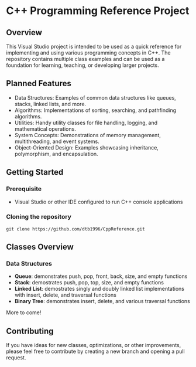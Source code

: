 # C++ Programming Reference Project

## Overview
This Visual Studio project is intended to be used as a quick reference for implementing and using various programming concepts in C++. The repository contains multiple class examples and can be used as a foundation for learning, teaching, or developing larger projects.

## Planned Features
* Data Structures: Examples of common data structures like queues, stacks, linked lists, and more.
* Algorithms: Implementations of sorting, searching, and pathfinding algorithms.
* Utilities: Handy utility classes for file handling, logging, and mathematical operations.
* System Concepts: Demonstrations of memory management, multithreading, and event systems.
* Object-Oriented Design: Examples showcasing inheritance, polymorphism, and encapsulation.

## Getting Started
### Prerequisite
* Visual Studio or other IDE configured to run C++ console applications

### Cloning the repository
```
git clone https://github.com/dtb1996/CppReference.git
```

## Classes Overview
### Data Structures
* **Queue**: demonstrates push, pop, front, back, size, and empty functions
* **Stack**: demostrates push, pop, top, size, and empty functions
* **Linked List**: demostrates singly and doubly linked list implementations with insert, delete, and traversal functions
* **Binary Tree**: demonstrates insert, delete, and various traversal functions

More to come!

## Contributing
If you have ideas for new classes, optimizations, or other improvements, please feel free to contribute by creating a new branch and opening a pull request.
